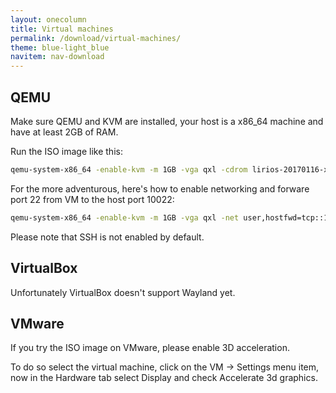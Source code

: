 ```yaml
---
layout: onecolumn
title: Virtual machines
permalink: /download/virtual-machines/
theme: blue-light_blue
navitem: nav-download
---
```


## QEMU

Make sure QEMU and KVM are installed, your host is a x86_64 machine and have at
least 2GB of RAM.

Run the ISO image like this:

```sh
qemu-system-x86_64 -enable-kvm -m 1GB -vga qxl -cdrom lirios-20170116-x86_64.iso
```

For the more adventurous, here's how to enable networking and forware port 22 from
VM to the host port 10022:

```sh
qemu-system-x86_64 -enable-kvm -m 1GB -vga qxl -net user,hostfwd=tcp::10022-:22 -net nic -cdrom lirios-20170116-x86_64.iso
```

Please note that SSH is not enabled by default.

## VirtualBox

Unfortunately VirtualBox doesn't support Wayland yet.

## VMware

If you try the ISO image on VMware, please enable 3D acceleration.

To do so select the virtual machine, click on the VM → Settings menu item,
now in the Hardware tab select Display and check Accelerate 3d graphics.

